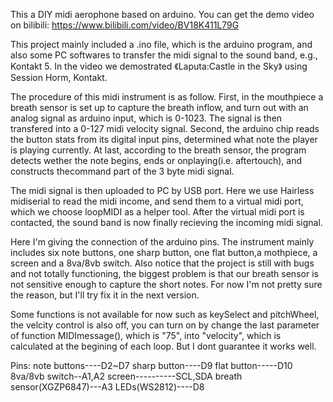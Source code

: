 This a DIY midi aerophone based on arduino. You can get the demo video on bilibili: 
https://www.bilibili.com/video/BV18K411L79G

This project mainly included a .ino file, which is the arduino program, and also some PC softwares to transfer the midi signal to the sound band, e.g., Kontakt 5. In the video we demostrated 《Laputa:Castle in the Sky》 using Session Horm, Kontakt.

The procedure of this midi instrument is as follow. First, in the mouthpiece a breath sensor is set up to capture the breath inflow, and turn out with an analog signal as arduino input, which is 0-1023. The signal is then transfered into a 0-127 midi velocity signal. Second, the arduino chip reads the button stats from its digital input pins, determined what note the player is playing currently. At last, according to the breath sensor, the program detects wether the note begins, ends or onplaying(i.e. aftertouch), and constructs thecommand part of the 3 byte midi signal. 

The midi signal is then uploaded to PC by USB port. Here we use Hairless midiserial to read the midi income, and send them to a virtual midi port, which we choose loopMIDI as a helper tool. After the virtual midi port is contacted, the sound band is now finally recieving the incoming midi signal.

Here I'm giving the connection of the arduino pins. The instrument mainly includes six note buttons, one sharp button, one flat button,a mothpiece, a screen and a 8va/8vb switch. Also notice that the project is still with bugs and not totally functioning, the biggest problem is that our breath sensor is not sensitive enough to capture the short notes. For now I'm not pretty sure the reason, but I'll try fix it in the next version.

Some functions is not available for now such as keySelect and pitchWheel, the velcity control is also off, you can turn on by change the last parameter of function MIDImessage(), which is "75", into "velocity", which is calculated at the begining of each loop. But I dont guarantee it works well.

Pins:
note buttons----D2~D7
sharp button----D9
flat button-----D10
8va/8vb switch--A1,A2
screen----------SCL,SDA
breath sensor(XGZP6847)---A3
LEDs(WS2812)----D8
